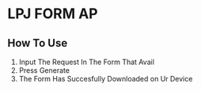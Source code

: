 # LPJ FORM AP
## How To Use 
1. Input The Request In The Form That Avail
2. Press Generate
3. The Form Has Succesfully Downloaded on Ur Device
